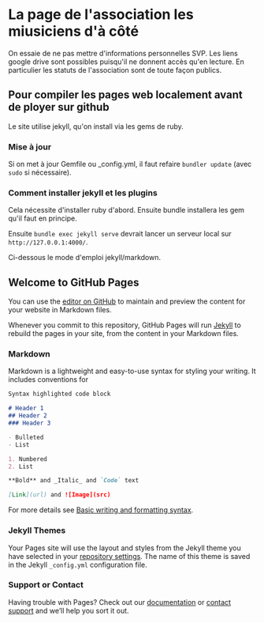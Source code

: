 # La page de l'association les miusiciens d'à côté

On essaie de ne pas mettre d'informations personnelles SVP. Les liens
google drive sont possibles puisqu'il ne donnent accès qu'en lecture.
En particulier les statuts de l'association sont de toute façon
publics.

## Pour compiler les pages web localement avant de ployer sur github

Le site utilise jekyll, qu'on install via les gems de ruby.

### Mise à jour

Si on met à jour Gemfile ou _config.yml, il faut refaire `bundler
update` (avec `sudo` si nécessaire).

### Comment installer jekyll et les plugins

Cela nécessite d'installer ruby d'abord. Ensuite bundle installera les
gem qu'il faut en principe.

Ensuite `bundle exec jekyll serve` devrait lancer un serveur local sur
`http://127.0.0.1:4000/`.

Ci-dessous le mode d'emploi jekyll/markdown.

## Welcome to GitHub Pages

You can use the [editor on GitHub](https://github.com/MusiciensDaCote/musiciensdacote.github.io/edit/main/README.md) to maintain and preview the content for your website in Markdown files.

Whenever you commit to this repository, GitHub Pages will run [Jekyll](https://jekyllrb.com/) to rebuild the pages in your site, from the content in your Markdown files.

### Markdown

Markdown is a lightweight and easy-to-use syntax for styling your writing. It includes conventions for

```markdown
Syntax highlighted code block

# Header 1
## Header 2
### Header 3

- Bulleted
- List

1. Numbered
2. List

**Bold** and _Italic_ and `Code` text

[Link](url) and ![Image](src)
```

For more details see [Basic writing and formatting syntax](https://docs.github.com/en/github/writing-on-github/getting-started-with-writing-and-formatting-on-github/basic-writing-and-formatting-syntax).

### Jekyll Themes

Your Pages site will use the layout and styles from the Jekyll theme you have selected in your [repository settings](https://github.com/MusiciensDaCote/musiciensdacote.github.io/settings/pages). The name of this theme is saved in the Jekyll `_config.yml` configuration file.

### Support or Contact

Having trouble with Pages? Check out our [documentation](https://docs.github.com/categories/github-pages-basics/) or [contact support](https://support.github.com/contact) and we’ll help you sort it out.
